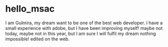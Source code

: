 # hello_msac
I am Gulmira, my dream want to be one of the best web developer. I have a small experience with adobe, but I have been improving myself! maybe not today, maybe not in this year, but I am sure I will fulfil my dream nothing impossible!
edited on the web.
